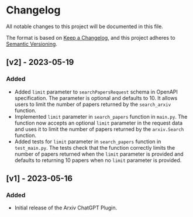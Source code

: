 # Changelog

All notable changes to this project will be documented in this file.

The format is based on [Keep a Changelog](https://keepachangelog.com/en/1.0.0/), and this project adheres to [Semantic Versioning](https://semver.org/spec/v2.0.0.html).

## [v2] - 2023-05-19

### Added
- Added `limit` parameter to `searchPapersRequest` schema in OpenAPI specification. The parameter is optional and defaults to 10. It allows users to limit the number of papers returned by the `search_arxiv` function.
- Implemented `limit` parameter in `search_papers` function in `main.py`. The function now accepts an optional `limit` parameter in the request data and uses it to limit the number of papers returned by the `arxiv.Search` function.
- Added tests for `limit` parameter in `search_papers` function in `test_main.py`. The tests check that the function correctly limits the number of papers returned when the `limit` parameter is provided and defaults to returning 10 papers when no `limit` parameter is provided.

## [v1] - 2023-05-16

### Added
- Initial release of the Arxiv ChatGPT Plugin.
